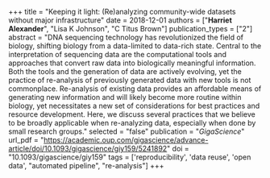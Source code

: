 +++
title = "Keeping it light: (Re)analyzing community-wide datasets without major infrastructure"
date = 2018-12-01
authors = ["**Harriet Alexander**", "Lisa K Johnson", "C Titus Brown"]
publication_types = ["2"]
abstract = "DNA sequencing technology has revolutionized the field of biology, shifting biology from a data-limited to data-rich state. Central to the interpretation of sequencing data are the computational tools and approaches that convert raw data into biologically meaningful information. Both the tools and the generation of data are actively evolving, yet the practice of re-analysis of previously generated data with new tools is not commonplace. Re-analysis of existing data provides an affordable means of generating new information and will likely become more routine within biology, yet necessitates a new set of considerations for best practices and resource development. Here, we discuss several practices that we believe to be broadly applicable when re-analyzing data, especially when done by small research groups."
selected = "false"
publication = "*GigaScience*"
url_pdf = "https://academic.oup.com/gigascience/advance-article/doi/10.1093/gigascience/giy159/5241892"
doi = "10.1093/gigascience/giy159"
tags = ['reproducibility', 'data reuse', 'open data', "automated pipeline", "re-analysis"]
+++
